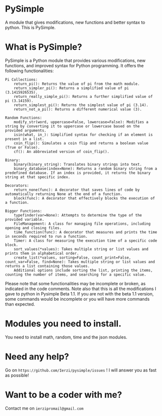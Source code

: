 # PySimple
A module that gives modifications, new functions and better syntax to python. This is PySimple.

# What is PySimple?

PySimple is a Python module that provides various modifications, new functions, and improved syntax for Python programming. It offers the following functionalities:

    Pi Collections:
        return_pi(): Returns the value of pi from the math module.
        return_simpler_pi(): Returns a simplified value of pi (3.1415926535).
        return_really_simple_pi(): Returns a further simplified value of pi (3.14159).
        return_simplest_pi(): Returns the simplest value of pi (3.14).
        return_not_a_pi(): Returns a different numerical value (3).

    Random Functions:
        modify_str(word, uppercase=False, lowercase=False): Modifies a string by converting it to uppercase or lowercase based on the provided arguments.
        isin(what, in_): Simplified syntax for checking if an element is present in a list.
        coin_flip(): Simulates a coin flip and returns a boolean value (True or False).
        cf(): An abbreviated version of coin_flip().

    Binary:
        binary(binary_string): Translates binary strings into text.
        binary_database(index=None): Returns a random binary string from a predefined database. If an index is provided, it returns the binary string at that specific index.

    Decorators:
        return_none(func): A decorator that saves lines of code by automatically returning None at the end of a function.
        block(func): A decorator that effectively blocks the execution of a function.

    Bigger Functions:
        typefinder(var=None): Attempts to determine the type of the provided variable.
        FileManagement: A class for managing file operations, including opening and closing files.
        time_function(func): A decorator that measures and prints the time in seconds required to run a function.
        Timer: A class for measuring the execution time of a specific code block.
        sort_values(*values): Takes multiple string or list values and prints them in alphabetical order.
        create_list(*values, sorting=False, count_print=False, count_var=False, find=None): Takes multiple string or list values and returns a list containing those values. 
        Additional options include sorting the list, printing the items, counting the number of items, and searching for a specific value.

Please note that some functionalities may be incomplete or broken, as indicated in the code comments. Note also that this is all the modifications I gave to python in Pysimple Beta 1.1. If you are not with the beta 1.1 version, some commands would be incomplete or you will have more commands than expected.

# Modules you need to install.
You need to install math, random, time and the json modules.

# Need any help?
Go on ``https://github.com/Ierzi/pysimple/issues`` ! I will answer you as fast as possible!

# Want to be a coder with me?
Contact me on ``ierzipromail@gmail.com``

